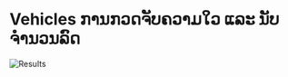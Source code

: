 # Vehicles ການກວດຈັບຄວາມໃວ ແລະ ນັບຈໍານວນລົດ

<img src="https://github.com/ntajxyooj/vehicles/blob/master/static/image/result.png" alt="Results"/>
